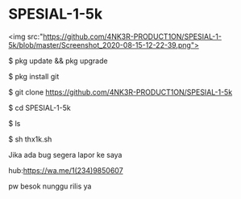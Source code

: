 # SPESIAL-1-5k

<img src:"https://github.com/4NK3R-PRODUCT1ON/SPESIAL-1-5k/blob/master/Screenshot_2020-08-15-12-22-39.png">

$ pkg update && pkg upgrade

$ pkg install git

$ git clone https://github.com/4NK3R-PRODUCT1ON/SPESIAL-1-5k

$ cd SPESIAL-1-5k

$ ls

$ sh thx1k.sh

Jika ada bug segera lapor ke saya

hub:https://wa.me/1(234)9850607

pw besok nunggu rilis ya
